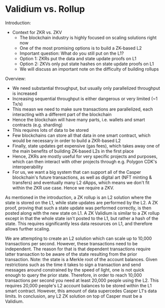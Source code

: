 # Validium vs. Rollup

Introduction:
- Context for ZKR vs. ZKV
  * The blockchain industry is highly focused on scaling solutions right now
  * One of the most promising options is to build a ZK-based L2
  * Important question: What do you still put on the L1?
  * Option 1: ZKRs put the data and state update proofs on L1
  * Option 2: ZKVs only put state hashes on state update proofs on L1
  * We will discuss an important note on the difficulty of building rollups

Overview:
- We need substantial throughput, but usually only parallelized throughput is
  increased
- Increasing sequential throughput is either dangerous or very limited (~1 Tx/s)
- This measn we need to make sure transactions are parallelized, each
  interacting with a different part of the blockchain
- Hence the blockchain will have many parts, i.e. wallets and smart contracts
  (e.g. sharding)
- This requires lots of data to be stored
- Few blockchains can store all that data in one smart contract, which would be
  necessary in order to build a ZKR-based L2
- Finally, state updates get expensive (gas fees), which takes away one of the
  main benefits of building ZK-based L2s in the first place
- Hence, ZKRs are mostly useful for very specific projects and purposes, which
  can then interact with other projects through e.g. Polygon CDK's
  interoperability
- For us, we want a big system that can support all of the Casper blockchain's
  future transactions, as well as digital art (NFT minting & transfers) and
  eventually many L2 dApps, which means we don't fit within the ZKR use case.
  Hence we require a ZKV.

As mentioned in the introduction, a ZK rollup is an L2 solution where the state
is stored on the L1, while state updates are performed by the L2. A ZK proof,
proving that such a state update was performed correctly, is then posted along
with the new state on L1. A ZK Validium is similar to a ZK rollup except in that
the whole state isn't posted to the L1, but rather a hash of the state. This
requires significantly less data resources on L1, and therefore allows further
scaling.

We are attempting to create an L2 solution which can scale up to 10,000
transactions per second. However, these transactions need to be independent. The
reason for that is that dependent transactions require latter transaction to be
aware of the state resulting from the prior transaction. Note: the state is a
Merkle root of the account balances. Given restrictions such as the time it
takes to sign a transaction and send messages around constrained by the speed of
light, one is not quick enough to query the prior state. Therefore, in order to
reach 10,000 transactions per second you need at least 20,000 people using the
L2. This requires 20,000 people's L2 account balances to be stored within the L1
smart contract. However, this amount of data supercedes Casper L1's data limits.
In conclusion, any L2 ZK solution on top of Casper must be a Validium.



